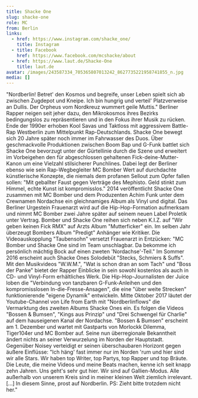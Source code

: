 ```yaml
---
title: Shacke One
slug: shacke-one
role: MC
from: Berlin
links:
  - href: https://www.instagram.com/shacke_one/
    title: Instagram
  - title: Facebook
    href: https://www.facebook.com/mcshacke/about
  - href: https://www.laut.de/Shacke-One
    title: laut.de
avatar: /images/243587334_705365807013242_8627735221958741855_n.jpg
media: []
---
```

"Nordberlin! Betret' den Kosmos und begreife, unser Leben spielt sich ab zwischen Zugdepot und Kneipe. Ich bin hungrig und verteil' Platzverweise an Dullis. Der Orpheus vom Nordkreuz wummert geile Muttis." Berliner Rapper neigen seit jeher dazu, den Mikrokosmos ihres Bezirks bedingungslos zu repräsentieren und in den Fokus ihrer Musik zu rücken. Ende der 1990er erhoben Kool Savas und Taktloss mit aggressivem Battle-Rap Westberlin zum Mittelpunkt Rap-Deutschlands. Shacke One bewegt sich 20 Jahre später noch immer im Fahrwasser des Duos.
Über geschmackvolle Produktionen zwischen Boom Bap und G-Funk battlet sich Shacke One bevorzugt unter der Gürtellinie durch die Szene und erweitert im Vorbeigehen den für abgeschlossen gehaltenen Fick-deine-Mutter-Kanon um eine Vielzahl stilsicherer Punchlines. Dabei legt der Berliner ebenso wie sein Rap-Wegbegleiter MC Bomber Wert auf durchdachte künstlerische Konzepte, die niemals dem profanen Sellout zum Opfer fallen sollen: "Mit geballter Faust gegen Verträge des Mephisto. Geld stinkt zum Himmel, echte Kunst ist kompromisslos."
2014 veröffentlicht Shacke One zusammen mit MC Bomber und dem Produzenten Achim Funk unter dem Crewnamen Nordachse ein gleichnamiges Album als Vinyl und digital. Das Berliner Urgestein Frauenarzt wird auf die Hip-Hop-Formation aufmerksam und nimmt MC Bomber zwei Jahre später auf seinem neuen Label Proletik unter Vertrag. Bomber und Shacke One reihen sich neben K.I.Z. auf "Wir geben keinen Fick RMX" auf Arzts Album "Mutterficker" ein. Im selben Jahr überzeugt Bombers Album "Predigt" Anhänger wie Kritiker. Die Videoauskopplung "Taubensohn" versetzt Frauenarzt in Entzücken: "MC Bomber und Shacke One sind im Team unschlagbar. Da bekomme ich persönlich mächtig Bock auf einen zweten 'Nordachse'-Teil."
Im Sommer 2016 erscheint auch Shacke Ones Solodebüt "Stecks, Schmiers & Suffs". Mit den Musikvideos "W.W.M.", "Wat is schon dran an som Tach" und "Boss der Panke" bietet der Rapper Einblicke in sein sowohl kostenlos als auch in CD- und Vinyl-Form erhältliches Werk. Die Hip-Hop-Journalisten der Juice loben die "Verbindung von tanzbaren G-Funk-Anleihen und den kompromisslosen In-die-Fresse-Ansagen", die eine "über weite Strecken" funktionierende "eigene Dynamik" entwickeln.
Mitte Oktober 2017 läutet der Youtube-Channel von Life from Earth mit "Nordberlinflows" die Vermarktung des zweiten Albums Shacke Ones ein. Es folgen die Videos "Bossen & Bumsen", "Kings aus Prinzip" und "Drei Schwengel für Charlie" auf dem hauseigenen Kanal der Nordachse. "Bossen & Bumsen" erscheint am 1. Dezember und wartet mit Gastparts von Morlockk Dilemma, Tiger104er und MC Bomber auf.
Seine nun überregionale Bekanntheit ändert nichts an seiner Verwurzelung im Norden der Hauptstadt. Gegenüber Noisey verteidigt er seinen überschaubaren Horizont gegen äußere Einflüsse: "Ich häng' fast immer nur im Norden 'rum und hier sind wir alle Stars. Wir haben top Writer, top Partys, top Rapper und top Bräute. Die Leute, die meine Videos und meine Beats machen, kenne ich seit knapp zehn Jahren. Uns geht's sehr gut hier. Wir sind auf Gallien-Modus. Alle außerhalb von unserem Kreis sind in meiner kleinen Welt ziemlich irrelevant. [...] In diesem Sinne, prost auf Nordberlin. PS: Zieht bitte trotzdem nicht her."

